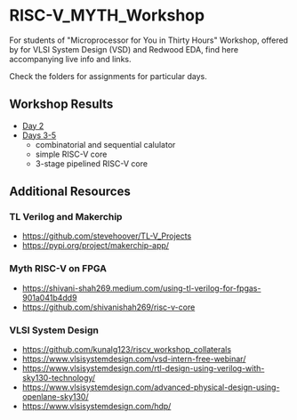 # RISC-V_MYTH_Workshop

For students of "Microprocessor for You in Thirty Hours" Workshop, offered by for VLSI System Design (VSD) and Redwood EDA, find here accompanying live info and links.

Check the folders for assignments for particular days.

## Workshop Results
* [Day 2](Day2)
* [Days 3-5](Day3_5)
  * combinatorial and sequential calulator
  * simple RISC-V core
  * 3-stage pipelined RISC-V core

## Additional Resources

### TL Verilog and Makerchip
* https://github.com/stevehoover/TL-V_Projects
* https://pypi.org/project/makerchip-app/

### Myth RISC-V on FPGA
* https://shivani-shah269.medium.com/using-tl-verilog-for-fpgas-901a041b4dd9
* https://github.com/shivanishah269/risc-v-core
 
### VLSI System Design
* https://github.com/kunalg123/riscv_workshop_collaterals
* https://www.vlsisystemdesign.com/vsd-intern-free-webinar/
* https://www.vlsisystemdesign.com/rtl-design-using-verilog-with-sky130-technology/
* https://www.vlsisystemdesign.com/advanced-physical-design-using-openlane-sky130/
* https://www.vlsisystemdesign.com/hdp/
